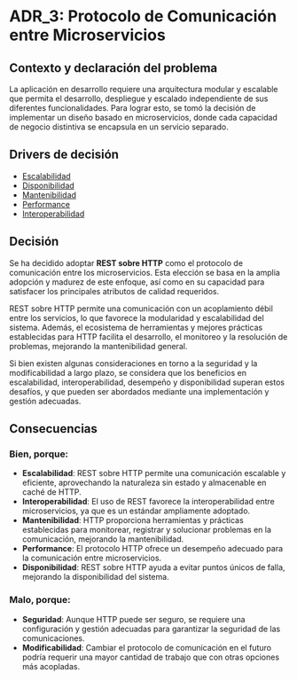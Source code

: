 # ADR_3: Protocolo de Comunicación entre Microservicios

## Contexto y declaración del problema
La aplicación en desarrollo requiere una arquitectura modular y escalable que permita el desarrollo, despliegue y escalado independiente de sus diferentes funcionalidades. Para lograr esto, se tomó la decisión de implementar un diseño basado en microservicios, donde cada capacidad de negocio distintiva se encapsula en un servicio separado.

## Drivers de decisión
- [Escalabilidad](https://github.com/WilliamBarbagallo/TPE-Disenio-Reentrega-Grupo12/blob/main/Atributos%20de%20Calidad.md#escalabilidad)
- [Disponibilidad](https://github.com/WilliamBarbagallo/TPE-Disenio-Reentrega-Grupo12/blob/main/Atributos%20de%20Calidad.md#disponibilidad)
- [Mantenibilidad](https://github.com/WilliamBarbagallo/TPE-Disenio-Reentrega-Grupo12/blob/main/Atributos%20de%20Calidad.md#mantenibilidad)
- [Performance](https://github.com/WilliamBarbagallo/TPE-Disenio-Reentrega-Grupo12/blob/main/Atributos%20de%20Calidad.md#performance)
- [Interoperabilidad](https://github.com/WilliamBarbagallo/TPE-Disenio-Reentrega-Grupo12/blob/main/Atributos%20de%20Calidad.md#interoperabilidad)

## Decisión
Se ha decidido adoptar **REST sobre HTTP** como el protocolo de comunicación entre los microservicios. Esta elección se basa en la amplia adopción y madurez de este enfoque, así como en su capacidad para satisfacer los principales atributos de calidad requeridos.  

REST sobre HTTP permite una comunicación con un acoplamiento débil entre los servicios, lo que favorece la modularidad y escalabilidad del sistema. Además, el ecosistema de herramientas y mejores prácticas establecidas para HTTP facilita el desarrollo, el monitoreo y la resolución de problemas, mejorando la mantenibilidad general.  

Si bien existen algunas consideraciones en torno a la seguridad y la modificabilidad a largo plazo, se considera que los beneficios en escalabilidad, interoperabilidad, desempeño y disponibilidad superan estos desafíos, y que pueden ser abordados mediante una implementación y gestión adecuadas.

## Consecuencias

### Bien, porque:
- **Escalabilidad**: REST sobre HTTP permite una comunicación escalable y eficiente, aprovechando la naturaleza sin estado y almacenable en caché de HTTP.
- **Interoperabilidad**: El uso de REST favorece la interoperabilidad entre microservicios, ya que es un estándar ampliamente adoptado.
- **Mantenibilidad**: HTTP proporciona herramientas y prácticas establecidas para monitorear, registrar y solucionar problemas en la comunicación, mejorando la mantenibilidad.
- **Performance**: El protocolo HTTP ofrece un desempeño adecuado para la comunicación entre microservicios.
- **Disponibilidad**: REST sobre HTTP ayuda a evitar puntos únicos de falla, mejorando la disponibilidad del sistema.

### Malo, porque:
- **Seguridad**: Aunque HTTP puede ser seguro, se requiere una configuración y gestión adecuadas para garantizar la seguridad de las comunicaciones.
- **Modificabilidad**: Cambiar el protocolo de comunicación en el futuro podría requerir una mayor cantidad de trabajo que con otras opciones más acopladas.
